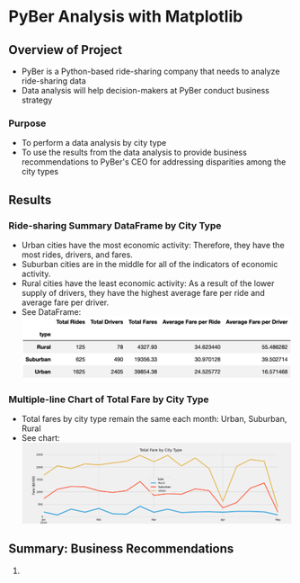 # PyBer Analysis with Matplotlib

## Overview of Project

* PyBer is a Python-based ride-sharing company that needs to analyze ride-sharing data 
* Data analysis will help decision-makers at PyBer conduct business strategy 

### Purpose

* To perform a data analysis by city type
* To use the results from the data analysis to provide business recommendations to PyBer's CEO for addressing disparities among the city types 

## Results

### Ride-sharing Summary DataFrame by City Type

* Urban cities have the most economic activity: Therefore, they have the most rides, drivers, and fares. 
* Suburban cities are in the middle for all of the indicators of economic activity. 
* Rural cities have the least economic activity: As a result of the lower supply of drivers, they have the highest average fare per ride and average fare per driver. 
* See DataFrame: ![PyBer_summary_df](Analysis/PyBer_summary_df.png)

### Multiple-line Chart of Total Fare by City Type

* Total fares by city type remain the same each month: Urban, Suburban, Rural
* See chart: ![PyBer_fare_summary](Analysis/PyBer_fare_summary.png)

## Summary: Business Recommendations

1. 